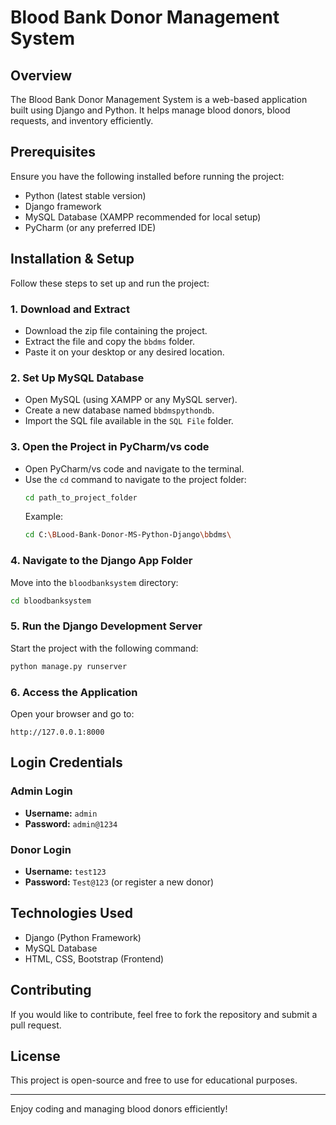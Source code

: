 # Blood Bank Donor Management System

## Overview

The Blood Bank Donor Management System is a web-based application built using Django and Python. It helps manage blood donors, blood requests, and inventory efficiently.

## Prerequisites

Ensure you have the following installed before running the project:

- Python (latest stable version)
- Django framework
- MySQL Database (XAMPP recommended for local setup)
- PyCharm (or any preferred IDE)

## Installation & Setup

Follow these steps to set up and run the project:

### 1. Download and Extract

- Download the zip file containing the project.
- Extract the file and copy the `bbdms` folder.
- Paste it on your desktop or any desired location.

### 2. Set Up MySQL Database

- Open MySQL (using XAMPP or any MySQL server).
- Create a new database named `bbdmspythondb`.
- Import the SQL file available in the `SQL File` folder.

### 3. Open the Project in PyCharm/vs code

- Open PyCharm/vs code and navigate to the terminal.
- Use the `cd` command to navigate to the project folder:
  ```sh
  cd path_to_project_folder
  ```
  Example:
  ```sh
  cd C:\BLood-Bank-Donor-MS-Python-Django\bbdms\
  ```

### 4. Navigate to the Django App Folder

Move into the `bloodbanksystem` directory:

```sh
cd bloodbanksystem
```

### 5. Run the Django Development Server

Start the project with the following command:

```sh
python manage.py runserver
```

### 6. Access the Application

Open your browser and go to:

```
http://127.0.0.1:8000
```

## Login Credentials

### Admin Login

- **Username:** `admin`
- **Password:** `admin@1234`

### Donor Login

- **Username:** `test123`
- **Password:** `Test@123` (or register a new donor)

## Technologies Used

- Django (Python Framework)
- MySQL Database
- HTML, CSS, Bootstrap (Frontend)

## Contributing

If you would like to contribute, feel free to fork the repository and submit a pull request.

## License

This project is open-source and free to use for educational purposes.

---

Enjoy coding and managing blood donors efficiently!

